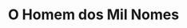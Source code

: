 ---
Numero: 234
title: O Homem dos Mil Nomes
Autor: A E Van Vogt
Co-autor: 
Ano-de-Publicacao: 1977
Titulo-original: The Man With a Thousand Names
Tradutor: Eurico da Fonseca
Co-tradutor: 
Ano-de-edicao: 1974
alias: A-E-Van-Vogt
Autor2-alias: 
Tradutor1-alias: Eurico-da-Fonseca
Tradutor2-alias: 
Titulo-link: 234-O-Homem-dos-Mil-Nomes
Capa: Lou Feck
pags: 180
Capa-link: Lou-Feck
---